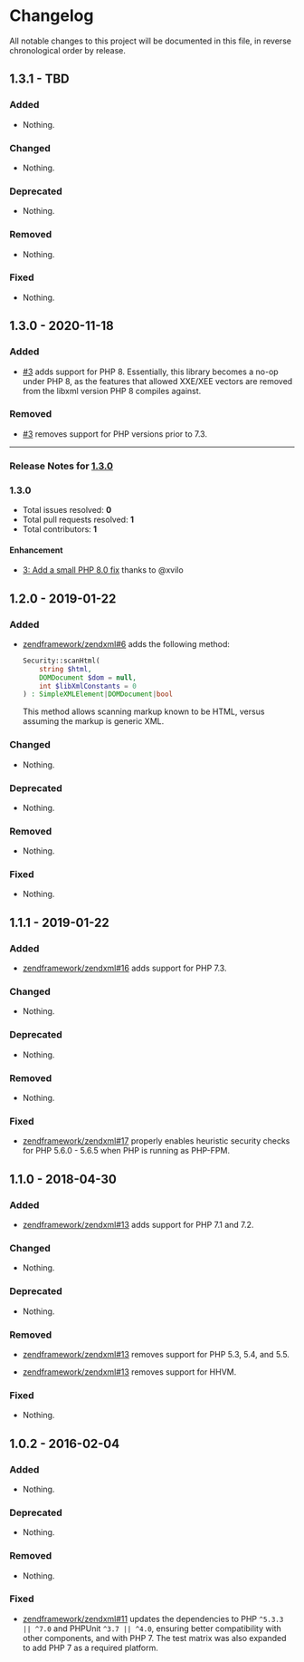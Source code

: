 # Changelog

All notable changes to this project will be documented in this file, in reverse chronological order by release.

## 1.3.1 - TBD

### Added

- Nothing.

### Changed

- Nothing.

### Deprecated

- Nothing.

### Removed

- Nothing.

### Fixed

- Nothing.

## 1.3.0 - 2020-11-18

### Added

- [#3](https://github.com/laminas/laminas-xml/pull/3) adds support for PHP 8. Essentially, this library becomes a no-op under PHP 8, as the features that allowed XXE/XEE vectors are removed from the libxml version PHP 8 compiles against.

### Removed

- [#3](https://github.com/laminas/laminas-xml/pull/3) removes support for PHP versions prior to 7.3.


-----

### Release Notes for [1.3.0](https://github.com/laminas/laminas-xml/milestone/1)



### 1.3.0

- Total issues resolved: **0**
- Total pull requests resolved: **1**
- Total contributors: **1**

#### Enhancement

 - [3: Add a small PHP 8.0 fix](https://github.com/laminas/laminas-xml/pull/3) thanks to @xvilo

## 1.2.0 - 2019-01-22

### Added

- [zendframework/zendxml#6](https://github.com/zendframework/zendxml/pull/6) adds the following method:
 
  ```php
  Security::scanHtml(
      string $html,
      DOMDocument $dom = null,
      int $libXmlConstants = 0
  ) : SimpleXMLElement|DOMDocument|bool
  ```
  
  This method allows scanning markup known to be HTML, versus assuming the
  markup is generic XML.

### Changed

- Nothing.

### Deprecated

- Nothing.

### Removed

- Nothing.

### Fixed

- Nothing.

## 1.1.1 - 2019-01-22

### Added

- [zendframework/zendxml#16](https://github.com/zendframework/ZendXml/pull/16) adds support for PHP 7.3.

### Changed

- Nothing.

### Deprecated

- Nothing.

### Removed

- Nothing.

### Fixed

- [zendframework/zendxml#17](https://github.com/zendframework/ZendXml/pull/17) properly enables heuristic security checks for PHP 5.6.0 - 5.6.5 when PHP
  is running as PHP-FPM.

## 1.1.0 - 2018-04-30

### Added

- [zendframework/zendxml#13](https://github.com/zendframework/ZendXml/pull/13) adds support for PHP 7.1 and 7.2.

### Changed

- Nothing.

### Deprecated

- Nothing.

### Removed

- [zendframework/zendxml#13](https://github.com/zendframework/ZendXml/pull/13) removes support for PHP 5.3, 5.4, and 5.5.

- [zendframework/zendxml#13](https://github.com/zendframework/ZendXml/pull/13) removes support for HHVM.

### Fixed

- Nothing.

## 1.0.2 - 2016-02-04

### Added

- Nothing.

### Deprecated

- Nothing.

### Removed

- Nothing.

### Fixed

- [zendframework/zendxml#11](https://github.com/zendframework/ZendXml/pull/11) updates the
  dependencies to PHP `^5.3.3 || ^7.0` and PHPUnit `^3.7 || ^4.0`, ensuring
  better compatibility with other components, and with PHP 7. The test matrix
  was also expanded to add PHP 7 as a required platform.
